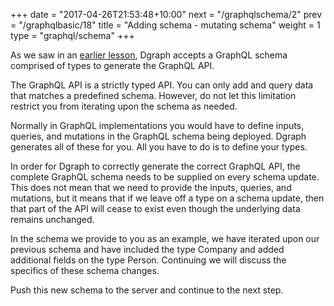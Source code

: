 +++
date = "2017-04-26T21:53:48+10:00"
next = "/graphqlschema/2"
prev = "/graphqlbasic/18"
title = "Adding schema - mutating schema"
weight = 1
type = "graphql/schema"
+++

As we saw in an [earlier lesson](../../graphqlbasic/3/), Dgraph accepts a GraphQL schema comprised of types to generate the GraphQL API.

The GraphQL API is a strictly typed API. You can only add and query data that matches a predefined schema. However, do not let this limitation restrict you from iterating upon the schema as needed.

Normally in GraphQL implementations you would have to define inputs, queries, and mutations in the GraphQL schema being deployed. Dgraph generates all of these for you. All you have to do is to define your types.

In order for Dgraph to correctly generate the correct GraphQL API, the complete GraphQL schema needs to be supplied on every schema update. This does not mean that we need to provide the inputs, queries, and mutations, but it means that if we leave off a type on a schema update, then that part of the API will cease to exist even though the underlying data remains unchanged.

In the schema we provide to you as an example, we have iterated upon our previous schema and have included the type Company and added additional fields on the type Person. Continuing we will discuss the specifics of these schema changes.

Push this new schema to the server and continue to the next step.
